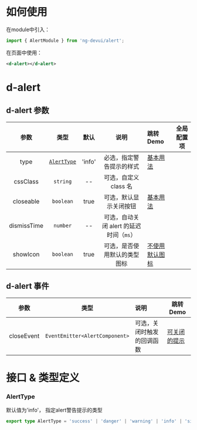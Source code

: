 # 如何使用

在module中引入：

```ts
import { AlertModule } from 'ng-devui/alert';
```

在页面中使用：

```xml
<d-alert></d-alert>
```
# d-alert
## d-alert 参数

|    参数     |                   类型                   |  默认  | 说明                                      | 跳转 Demo                                  |全局配置项| 
| :----------------: | :---------: | :--------------------------------------: | :----: | :---------------------------------------- | ------------------------------------------ |
|    type     |               [`AlertType`](#alerttype)    | 'info' |       必选，指定警告提示的样式        | [基本用法](demo#basic-usage) |
|  cssClass   |                 `string`                 |   --   | 可选，自定义 class 名                     |
|  closeable  |                `boolean`                 |  true  | 可选，默认显示关闭按钮                    | [基本用法](demo#tips-to-close) |
| dismissTime |                 `number`                 |   --   | 可选，自动关闭 alert 的延迟时间（`ms`） |
|  showIcon   |                `boolean`                 |  true  | 可选，是否使用默认的类型图标              | [不使用默认图标](demo#without-icon) |

## d-alert 事件

|    参数    |        类型         | 说明                       | 跳转 Demo                                    |
| :--------: | :-----------------: | :------------------------- | -------------------------------------------- |
| closeEvent | `EventEmitter<AlertComponent>` | 可选，关闭时触发的回调函数 | [可关闭的提示](demo#tips-to-close) |

# 接口 & 类型定义
### AlertType

默认值为'info'， 指定alert警告提示的类型

```ts
export type AlertType = 'success' | 'danger' | 'warning' | 'info' | 'simple';
```